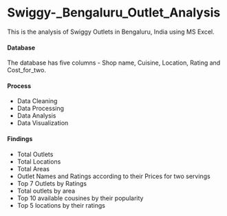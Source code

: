 # Swiggy-_Bengaluru_Outlet_Analysis

This is the analysis of Swiggy Outlets in Bengaluru, India using MS Excel.

#### Database
The database has five columns - Shop name, Cuisine, Location, Rating and Cost_for_two. 

#### Process
 - Data Cleaning
 - Data Processing
 - Data Analysis
 - Data Visualization

#### Findings
 - Total Outlets
 - Total Locations
 - Total Areas
 - Outlet Names and Ratings according to their Prices for two servings
 - Top 7 Outlets by Ratings
 - Total outlets by area
 - Top 10 available cousines by their popularity
 - Top 5 locations by their ratings
